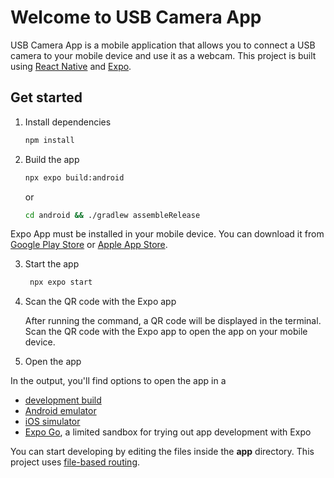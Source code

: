 # Welcome to USB Camera App

USB Camera App is a mobile application that allows you to connect a USB camera to your mobile device and use it as a webcam. This project is built using [React Native](https://reactnative.dev/) and [Expo](https://expo.dev/).

## Get started

1. Install dependencies

   ```bash
   npm install
   ```
2. Build the app

   ```bash
   npx expo build:android
   ```
   or
   ```bash
   cd android && ./gradlew assembleRelease
   ```

Expo App must be installed in your mobile device. You can download it from [Google Play Store](https://play.google.com/store/apps/details?id=host.exp.exponent) or [Apple App Store](https://apps.apple.com/us/app/expo-go/id982107779).

3. Start the app
    
   ```bash
    npx expo start
   ```

3. Scan the QR code with the Expo app

   After running the command, a QR code will be displayed in the terminal. Scan the QR code with the Expo app to open the app on your mobile device.

4. Open the app

In the output, you'll find options to open the app in a

- [development build](https://docs.expo.dev/develop/development-builds/introduction/)
- [Android emulator](https://docs.expo.dev/workflow/android-studio-emulator/)
- [iOS simulator](https://docs.expo.dev/workflow/ios-simulator/)
- [Expo Go](https://expo.dev/go), a limited sandbox for trying out app development with Expo

You can start developing by editing the files inside the **app** directory. This project uses [file-based routing](https://docs.expo.dev/router/introduction).